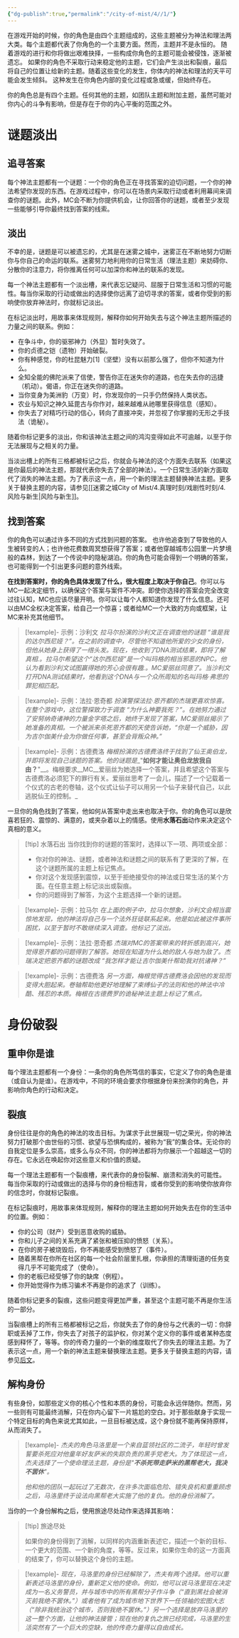 ```yaml
---
{"dg-publish":true,"permalink":"/city-of-mist/4//1/"}
---
```


在游戏开始的时候，你的角色是由四个主题组成的，这些主题被分为神法和理法两大类。每个主题都代表了你角色的一个主要方面。然而，主题并不是永恒的。 随着游戏的进行和你将做出艰难抉择，一些构成你角色的主题可能会被侵蚀，逐渐被遗忘。 如果你的角色不采取行动来稳定他的主题，它们会产生淡出和裂痕，最后将自己的位置让给新的主题。随着这些变化的发生，你体内的神法和理法的天平可能会发生倾斜。 这种发生在你角色内部的变化过程或急或缓，但始终存在。

你的角色总是有四个主题。任何其他的主题，如团队主题和附加主题，虽然可能对你内心的斗争有影响，但是存在于你的内心平衡的范围之外。

# 谜题淡出

## 追寻答案
每个神法主题都有一个谜题：一个你的角色正在寻找答案的迫切问题，一个你的神法希望你发现的东西。在游戏过程中，你可以在场景内采取行动或者利用幕间来调查你的谜题。此外，MC会不断为你提供机会，让你回答你的谜题，或者至少发现一些能够引导你最终找到答案的线索。

## 淡出
不幸的是，谜题是可以被遗忘的，尤其是在迷雾之城中，迷雾正在不断地努力切断你与你自己的命运的联系。迷雾努力地利用你的日常生活（理法主题）来妨碍你、分散你的注意力，将你推离任何可以加深你和神法的联系的发现。
  
每一个神法主题都有一个淡出槽，来代表忘记疑问、屈服于日常生活和习惯的可能性。每当你采取的行动或做出的选择使你远离了迫切寻求的答案，或者你受到的影响使你放弃神法时，你就标记淡出。

在标记淡出时，用故事来体现规则，解释你如何开始失去与这个神法主题所描述的力量之间的联系。例如：

- 在争斗中，你的驱邪神力（外显）暂时失效了。
- 你的贞德之铠（遗物）开始破裂。
- 你有种感觉，你的杜昆魅力[1]（坚壁）没有以前那么强了，但你不知道为什么。
- 全知全能的佛陀派来了信使，警告你正在迷失你的道路，也在失去你的迅捷（机动）。偈语，你正在迷失你的道路。
- 当你变身为美洲豹（万变）时，你发现你的一只手仍然保持人类状态。
- 农业与知识之神久延毘古与你作对，越来越难从祂哪里获得信息（感知）。
- 你失去了对精巧行动的信心，转向了直接冲突，并忽视了你掌握的无形之手技法（诡秘）。

随着你标记更多的淡出，你和该神法主题之间的鸿沟变得如此不可逾越，以至于你无法展现与之相关的力量。

当淡出槽上的所有三格都被标记之后，你就会与神法的这个方面失去联系（如果这是你最后的神法主题，那就代表你失去了全部的神法）。一个日常生活的新方面取代了消失的神法主题。为了表示这一点，用一个新的理法主题替换神法主题。更多关于替换主题的内容，请参见[[迷雾之城City of Mist/4.真理时刻/戏剧性时刻/4.风险与新生\|风险与新生]]。

## 找到答案
你的角色可以通过许多不同的方式找到问题的答案。 也许他追查到了导致他的人生被转变的人；也许他花费数周冥想获得了答案；或者他穿越城市公园里一片梦境般的森林，到达了一个传说中的隐秘湖泊。你的角色可能会得到一个明确的答案，也可能得到一个引出更多问题的意外线索。

**在找到答案时，你的角色具体发现了什么，很大程度上取决于你自己**。你可以与MC一起决定细节，以确保这个答案与案件不冲突。即使你选择的答案会完全改变过往认知，MC也应该尽量开明。你可以让每个人都知道你发现了什么信息。还可以由MC全权决定答案，给自己一个惊喜；或者给MC一个大致的方向或框架，让MC来补充其他细节。

>[!example]- 示例：沙利文
>_拉马尔扮演的沙利文正在调查他的谜题 “谁是我的达尔西尼娅？”。在之前的调查中，尽管他不知道他所爱的少女的身份，但他从她身上获得了一绺头发。现在，他收到了DNA测试结果，即将了解真相.。拉马尔希望这个“达尔西尼娅”是一个叫玛格的相当邪恶的NPC。他认为看到沙利文试图赢得她的芳心会很有趣.。MC爱丽丝同意了。当沙利文打开DNA测试结果时，他看到这个DNA与一个众所周知的名叫玛格·弗思的罪犯相匹配。_

>[!example]- 示例：法拉·恩奇都
>_扮演警探法拉·恩齐都的杰瑞更喜欢惊喜。在整个游戏中，这位警探致力于调查 “为什么神要我死？”。在她努力通过了安努纳奇诸神的力量金字塔之后，她终于发现了答案，MC爱丽丝揭示了她准备的真相。一个被派来杀死恩齐都的天使告诉她，“你是一个威胁，因为吉尔伽美什会为你做任何事，甚至会背叛众神。”_

>[!example]- 示例：古德费洛
>_梅根扮演的古德费洛终于找到了仙王奥伯龙，并即将发现自己谜题的答案。他的谜题是__"__如何才能让奥伯龙放我自由？__"__。梅根要求__MC__爱丽丝为她选择一个答案，并且希望这个答案与古德费洛必须犯下的罪行有关。爱丽丝思考了一会儿，描述了一个记载着一个仪式的古老的卷轴，这个仪式让仙子可以用另一个仙子来替代自己，以此逃脱仙王的控制。_

一旦你的角色找到了答案，他如何从答案中走出来也取决于你。你的角色可以是欣喜若狂的、震惊的、满意的，或夹杂着以上的情感。使用**水落石出**动作来决定这个真相的意义。

>[!tip] 水落石出
>当你找到你的谜题的答案时，选择以下一项、两项或全部：
>- 你对你的神法、谜题，或者神法和谜题之间的联系有了更深的了解，在这个谜题所属的主题上标记焦点。
>- 你对这个发现感到震惊，以至于拒绝接受你的神法或日常生活的某个方面。在任意主题上标记淡出或裂痕。
>- 你的问题得到了解答，为这个主题选择一个新的谜题。

>[!example]- 示例：拉马尔
>_在上面的例子中，拉马尔想象，沙利文会相当震惊地发现，他的神法将自己与一个法外狂徒联系起来。他是如此被这件事所困扰，以至于暂时不敢继续深入调查。他标记了淡出。_

>[!example]- 示例：法拉·恩奇都
>_杰瑞对MC的答案带来的转折感到高兴，她觉得恩齐都的问题得到了解答。她现在知道为什么她的敌人与她为敌了。杰瑞决定把恩齐都的谜题改成 “我怎样才能让吉尔伽美什帮助我对抗诸神？”_

>[!example]- 示例：古德费洛
>_另一方面，梅根觉得古德费洛会因他的发现而变得大胆起来。卷轴帮助他更好地理解了束缚仙子的法则和他的神法中冷酷、残忍的本质。梅根在古德费罗的诡秘神法主题上标记了焦点。_

# 身份破裂

## 重申你是谁
每个理法主题都有一个身份：一条你的角色所笃信的事实，它定义了你的角色是谁（或自认为是谁）。在游戏中，不同的环境会要求你根据身份来扮演你的角色，并影响你角色的行动和决定。

## 裂痕
身份往往是你的角色的神法的攻击目标。为谋求于此世展现一切之荣光，你的神法努力打破那个由世俗的习惯、欲望与恐惧构成的，被称为“我”的集合体。无论你的自我定位是多么崇高，或多么与众不同，你的神法都将为你展示一个超越这一切的存在。它永远在唤起你对这些意义和价值的质疑。

每一个理法主题都有一个裂痕槽，来代表你的身份裂解、崩溃和消失的可能性。 每当你采取的行动或做出的选择与你的身份相违背，或者你受到的影响使你放弃你的信念时，你就标记裂痕。

在标记裂痕时，用故事来体现规则，解释你的理法主题如何开始失去在你的生活中的位置。例如：

- 你的公司（财产）受到恶意收购的威胁。
- 你和儿子之间的关系充满了紧张和被压抑的愤怒（关系）。
- 在你的房子被烧毁后，你不再能感受到愤怒了（事件）。
- 随着黑帮在你所在社区的每一个社会阶层里扎根，你承担的清理街道的任务变得几乎不可能完成了（使命）。
- 你的老板已经受够了你的缺席（例程）。
- 你开始觉得作为练习骗术不再是你的追求了（训练）。
  
随着你标记更多的裂痕，这些问题变得更加严重，甚至这个主题可能不再是你生活的一部分。

当裂痕槽上的所有三格都被标记之后，你就失去了你的身份与之代表的一切：你辞职或丢掉了工作，你失去了对孩子的监护权，你对某个定义你的事件或者某种态度感到释怀了，等等。你的传奇力量的一个新的维度取代了你失去的理法主题。为了表示这一点，用一个新的神法主题来替换理法主题。更多关于替换主题的内容，请参见[后文](https://www.yuque.com/renommee/mist/zqrg9c)。

## 解构身份
有些身份，如那些定义你的核心个性和本质的身份，可能会永远伴随你。然而，另一些则有可能最终消解，只在你内心留下一片尴尬的空白。对于那些献身于实现一个特定目标的角色来说尤其如此，一旦目标被达成，这个身份就不能再保持原样，从而消失了。

>[!example]-
>_杰夫的角色马洛里是一个来自蓝领社区的二流子，年轻时曾发誓要杀死应对他童年好友萨米的失踪负责的黑手党老大。为了体现这一点，杰夫选择了一个使命理法主题，身份是"**不杀死带走萨米的黑帮老大，我决不罢休**"。_
>
>_他和他的团队一起玩过了无数次，在许多次面临危险、错失良机和重重顾虑之后，马洛里终于设法向黑帮老大实施了他的复仇。他的身份消解了。_

当你的一个身份解构之后，使用旅途尽处动作来选择其影响：

>[!tip] 旅途尽处
>
> 如果你的身份得到了消解，以同样的内涵重新表述它，描述一个新的目标、一个更大的范围、一个新的角度，等等。反过来，如果你生命的这一方面真的结束了，你可以替换这个身份的主题。

>[!example]-
>_现在，马洛里的身份已经解除了，杰夫有两个选择。他可以重新表述马洛里的身份，重新定义他的使命。例如，他可以说马洛里现在决定成为一名义务警员，并与城市中的所有黑帮分子作斗争（“直到黑社会被消灭前我绝不罢休。”）或者他有了成为城市地下世界下一任领袖的宏图大志（“除非我统治这个城市，否则我绝不罢休。”）另一个选择是放弃马洛里的这一整个方面，让他的神法接管；现在他的复仇之旅已经完成，马洛里的生活突然有了一个巨大的空缺，他的传奇力量得以自由成长。_